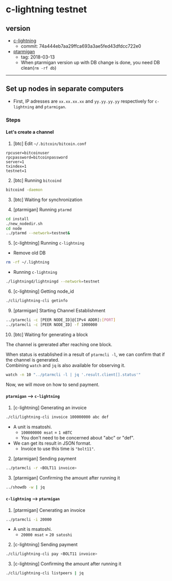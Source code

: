 # c-lightning testnet

## version

* [c-lightning](https://github.com/ElementsProject/lightning)
  * commit: 74a444eb7aa29ffca693a3ae5fed43dfdcc722e0
* [ptarmigan](https://github.com/nayutaco/ptarmigan)
  * tag: 2018-03-13
  * When ptarmigan version up with DB change is done, you need DB clean(`rm -rf db`)

----

## Set up nodes in separate computers

* First, IP adresses are `xx.xx.xx.xx` and `yy.yy.yy.yy` respectively for `c-lightning` and `ptarmigan`.

### Steps

#### Let's create a channel

 1. [btc] Edit `~/.bitcoin/bitcoin.conf`

```text
rpcuser=bitcoinuser
rpcpassword=bitcoinpassword
server=1
txindex=1
testnet=1
```

2. [btc] Running `bitcoind`

```bash
bitcoind -daemon
```

3. [btc] Waiting for synchronization

4. [ptarmigan] Running `ptarmd`

```bash
cd install
./new_nodedir.sh
cd node
../ptarmd --network=testnet&
```

5. [c-lightning] Running `c-lightning`

* Remove old DB

```bash
rm -rf ~/.lightning
```

* Running `c-lightning`

```bash
./lightningd/lightningd --network=testnet
```

6. [c-lightning] Getting node_id

```bash
./cli/lightning-cli getinfo
```

9. [ptarmigan] Starting Channel Establishment

```bash
../ptarmcli -c [PEER NODE_ID]@[IPv4 ADDR]:[PORT]
../ptarmcli -c [PEER NODE_ID] -f 1000000
```

10. [btc] Waiting for generating a block

The channel is gererated after reaching one block.  

When status is established in a result of `ptarmcli -l`, we can confirm that if the channel is generated.  
Combining `watch` and `jq` is also available for observing it.

```bash
watch -n 10 "../ptarmcli -l | jq '.result.client[].status'"
```

Now, we will move on how to send payment.

#### `ptarmigan` --> `c-lightning`

1. [c-lightning] Generating an invoice

```bash
./cli/lightning-cli invoice 100000000 abc def
```

* A unit is msatoshi.
  * `100000000 msat` = `1 mBTC`
  * You don't need to be concerned about "abc" or "def".
* We can get its result in JSON format.
  * Invoice to use this time is `"bolt11"`.

2. [ptarmigan] Sending payment

```bash
../ptarmcli -r <BOLT11 invoice>
```

3. [ptarmigan] Confirming the amount after running it

```bash
../showdb -w | jq
```

#### `c-lightning` --> `ptarmigan`

1. [ptarmigan] Cenerating an invoice

```bash
../ptarmcli -i 20000
```

* A unit is msatoshi.
  * `20000 msat` = `20 satoshi`

2. [c-lightning] Sending payment

```bash
./cli/lightning-cli pay <BOLT11 invoice>
```

3. [c-lightning] Confirming the amount after running it

```bash
./cli/lightning-cli listpeers | jq
```
